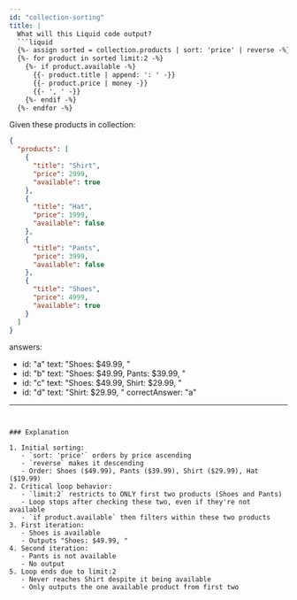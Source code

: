 ```yaml
---
id: "collection-sorting"
title: |
  What will this Liquid code output?
  ```liquid
  {%- assign sorted = collection.products | sort: 'price' | reverse -%}
  {%- for product in sorted limit:2 -%}
    {%- if product.available -%}
      {{- product.title | append: ': ' -}}
      {{- product.price | money -}}
      {{- ', ' -}}
    {%- endif -%}
  {%- endfor -%}
  ```
  Given these products in collection:
  ```json
  {
    "products": [
      {
        "title": "Shirt",
        "price": 2999,
        "available": true
      },
      {
        "title": "Hat",
        "price": 1999,
        "available": false
      },
      {
        "title": "Pants",
        "price": 3999,
        "available": false
      },
      {
        "title": "Shoes",
        "price": 4999,
        "available": true
      }
    ]
  }
  ```

answers:
  - id: "a"
    text: "Shoes: $49.99, "
  - id: "b"
    text: "Shoes: $49.99, Pants: $39.99, "
  - id: "c"
    text: "Shoes: $49.99, Shirt: $29.99, "
  - id: "d"
    text: "Shirt: $29.99, "
correctAnswer: "a"
---
```


### Explanation

1. Initial sorting:
   - `sort: 'price'` orders by price ascending
   - `reverse` makes it descending
   - Order: Shoes ($49.99), Pants ($39.99), Shirt ($29.99), Hat ($19.99)
2. Critical loop behavior:
   - `limit:2` restricts to ONLY first two products (Shoes and Pants)
   - Loop stops after checking these two, even if they're not available
   - `if product.available` then filters within these two products
3. First iteration:
   - Shoes is available
   - Outputs "Shoes: $49.99, "
4. Second iteration:
   - Pants is not available
   - No output
5. Loop ends due to limit:2
   - Never reaches Shirt despite it being available
   - Only outputs the one available product from first two 